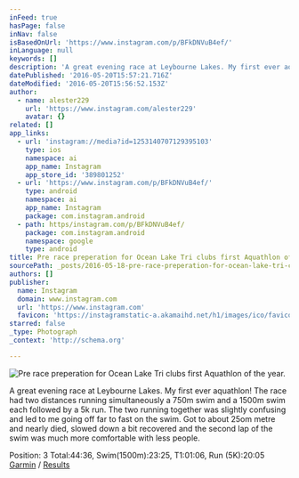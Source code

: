 ```yaml
---
inFeed: true
hasPage: false
inNav: false
isBasedOnUrl: 'https://www.instagram.com/p/BFkDNVuB4ef/'
inLanguage: null
keywords: []
description: 'A great evening race at Leybourne Lakes. My first ever aquathlon! The race had two distances running simultaneously a 750m swim and a 1500m swim each followed by a 5k run. The two running together was slightly confusing and led to me going off far to fast on the swim. Got to about 25om metre and nearly died, slowed down a bit recovered and the second lap of the swim was much more comfortable with less people.'
datePublished: '2016-05-20T15:57:21.716Z'
dateModified: '2016-05-20T15:56:52.153Z'
author:
  - name: alester229
    url: 'https://www.instagram.com/alester229'
    avatar: {}
related: []
app_links:
  - url: 'instagram://media?id=1253140707129395103'
    type: ios
    namespace: ai
    app_name: Instagram
    app_store_id: '389801252'
  - url: 'https://www.instagram.com/p/BFkDNVuB4ef/'
    type: android
    namespace: ai
    app_name: Instagram
    package: com.instagram.android
  - path: https/instagram.com/p/BFkDNVuB4ef/
    package: com.instagram.android
    namespace: google
    type: android
title: Pre race preperation for Ocean Lake Tri clubs first Aquathlon of the year.
sourcePath: _posts/2016-05-18-pre-race-preperation-for-ocean-lake-tri-clubs-first-aquathlo.md
authors: []
publisher:
  name: Instagram
  domain: www.instagram.com
  url: 'https://www.instagram.com'
  favicon: 'https://instagramstatic-a.akamaihd.net/h1/images/ico/favicon.ico/dfa85bb1fd63.ico'
starred: false
_type: Photograph
_context: 'http://schema.org'

---
```

![Pre race preperation for Ocean Lake Tri clubs first Aquathlon of the year.](https://scontent.cdninstagram.com/t51.2885-15/s640x640/sh0.08/e35/13181535_1127673407253879_1632198945_n.jpg?ig_cache_key=MTI1MzE0MDcwNzEyOTM5NTEwMw%3D%3D.2)

A great evening race at Leybourne Lakes. My first ever aquathlon! The race had two distances running simultaneously a 750m swim and a 1500m swim each followed by a 5k run. The two running together was slightly confusing and led to me going off far to fast on the swim. Got to about 25om metre and nearly died, slowed down a bit recovered and the second lap of the swim was much more comfortable with less people.

Position: 3 Total:44:36, Swim(1500m):23:25, T1:01:06, Run (5K):20:05 [Garmin][0] / [Results][1]

[0]: https://connect.garmin.com/modern/activity/1174045814
[1]: http://www.oceanlaketri.co.uk/assets/files/18%20May%2016%20Aquathon%20results.pdf